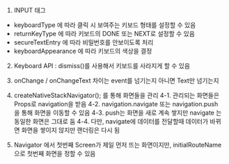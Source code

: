 1. INPUT 태그

- keyboardType 에 따라 클릭 시 보여주는 키보드 형태를 설정할 수 있음
- returnKeyType 에 따라 키보드의 DONE 또는 NEXT로 설정할 수 있음
- secureTextEntry 에 따라 비밀번호를 안보이도록 처리
- keyboardAppearance 에 따라 키보드의 색상을 결정

2. Keyboard API : dismiss()를 사용해서 키보드를 사라지게 할 수 있음

3. onChange / onChangeText 차이는 event를 넘기는지 아니면 Text만 넘기는지

4. createNativeStackNavigator(); 를 통해 화면들을 관리
   4-1. 관리되는 화면들은 Props로 navigation을 받음
   4-2. navigation.navigate 또는 navigation.push 을 통해 화면을 이동할 수 있음
   4-3. push는 화면을 새로 계속 쌓지만 navigate 는 동일한 화면은 그대로 둠
   4-4. 다만, navigate에 데이터를 전달할때 데이터가 바뀌면 화면을 쌓이지 않지만 랜더링은 다시 됨

5. Navigator 에서 첫번째 Screen가 제일 먼저 뜨는 화면이지만,
   initialRouteName으로 첫번째 화면을 정할 수 있음
